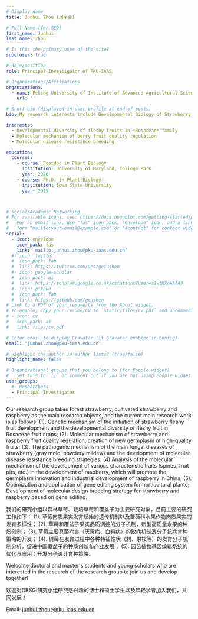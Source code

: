 ```yaml
---
# Display name
title: Junhui Zhou (周军会)

# Full Name (for SEO)
first_name: Junhui
last_name: Zhou

# Is this the primary user of the site?
superuser: true

# Role/position
role: Principal Investigator of PKU-IAAS

# Organizations/Affiliations
organizations:
  - name: Peking University of Institute of Advanced Agricultural Sciences
    url: ''

# Short bio (displayed in user profile at end of posts)
bio: My research interests include Developmental Biology of Strawberry and Germplasm innovation.

interests:
  - Developmental diversity of fleshy fruits in *Rosaceae* family
  - Molecular mechanism of berry fruit quality regulation
  - Molecular disease resistance breeding

education:
  courses:
    - course: Postdoc in Plant Biology
      institution: University of Maryland, College Park
      year: 2020
    - course: Ph.D. in Plant Biology
      institution: Iowa State University
      year: 2015



# Social/Academic Networking
# For available icons, see: https://docs.hugoblox.com/getting-started/page-builder/#icons
#   For an email link, use "fas" icon pack, "envelope" icon, and a link in the
#   form "mailto:your-email@example.com" or "#contact" for contact widget.
social:
  - icon: envelope
    icon_pack: fas
    link: 'mailto:junhui.zhou@pku-iaas.edu.cn'
  #- icon: twitter
  #  icon_pack: fab
  #  link: https://twitter.com/GeorgeCushen
  #- icon: google-scholar
  #  icon_pack: ai
  #  link: https://scholar.google.co.uk/citations?user=sIwtMXoAAAAJ
  #- icon: github
  #  icon_pack: fab
  #  link: https://github.com/gcushen
# Link to a PDF of your resume/CV from the About widget.
# To enable, copy your resume/CV to `static/files/cv.pdf` and uncomment the lines below.
# - icon: cv
#   icon_pack: ai
#   link: files/cv.pdf

# Enter email to display Gravatar (if Gravatar enabled in Config)
email: 'junhui.zhou@pku-iaas.edu.cn'

# Highlight the author in author lists? (true/false)
highlight_name: false

# Organizational groups that you belong to (for People widget)
#   Set this to `[]` or comment out if you are not using People widget.
user_groups:
  #- Researchers
  - Principal Investigator
---
```


Our research group takes forest strawberry, cultivated strawberry and raspberry as the main research objects, and the current main research work is as follows: 
(1). Genetic mechanism of the initiation of strawberry fleshy fruit development and the developmental diversity of fleshy fruit in Rosaceae fruit crops; 
(2). Molecular mechanism of strawberry and raspberry fruit quality regulation, creation of new germplasm of high-quality fruits; 
(3). The pathogenic mechanism of the main fungal diseases of strawberry (gray mold, powdery mildew) and the development of molecular disease resistance breeding strategies; 
(4) Analysis of the molecular mechanism of the development of various characteristic traits (spines, fruit pits, etc.) in the development of raspberry, which will promote the germplasm innovation and industrial development of raspberry in China; 
(5). Optimization and application of gene editing system for horticultural plants; Development of molecular design breeding strategy for strawberry and raspberry based on gene editing.

我们的研究小组以森林草莓、栽培草莓和覆盆子为主要研究对象，目前主要的研究工作如下：
(1). 草莓肉质果实发育起始的遗传机制以及蔷薇科水果作物肉质果实的发育多样性；
(2). 草莓和覆盆子果实品质调控的分子机制，新型高质量水果的种质创制；
(3). 草莓主要真菌病害（灰霉病、白粉病）的致病机制及分子抗病育种策略的开发；
(4). 树莓在发育过程中各种特征性状（刺、果核等）的发育分子机制分析，促进中国覆盆子的种质创新和产业发展；
(5). 园艺植物基因编辑系统的优化与应用；开发分子设计育种策略。

Welcome doctoral and master's students and young scholars who are interested in the research of the research group to join us and develop together!

欢迎对DBSGI研究小组研究感兴趣的博士和硕士学生以及年轻学者加入我们，共同发展！

Email: junhui.zhou@pku-iaas.edu.cn
